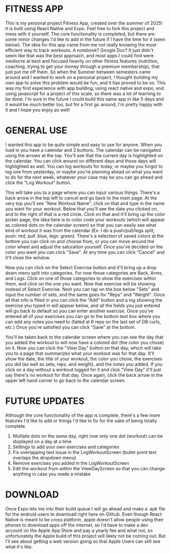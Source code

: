 # FITNESS APP

This is my personal project Fitness App, created over the summer of 2025! It is built using React Native and Expo. Feel free to fork this project and mess with it yourself. The core functionality is completed, but there are some minor changes I'd like to add in the future if I have the time for it (seen below). The idea for this app came from me not really knowing the most efficient way to track workouts. A notebook? Google Doc? It just didn't seem like that was the best approach, and most apps I could find were mediocre at best and focused heavily on other fitness features (nutrition, coaching, trying to get your money through a premium membership), that just put me off them. So when the Summer between semesters came around and I wanted to work on a personal project, I thought building my own app to solve this problem would be fun, and it has proved to be so. This was my first experience with app building, using react native and expo, and using javascript for a project of this scale, so there was a lot of learning to be done. I'm sure in the future I could build this same app in like 5 days and it would be much better too, but for a first go around, I'm pretty happy with it and I hope you enjoy as well!

# GENERAL USE 

I wanted this app to be quite simple and easy to use for anyone. When you load in you have a calendar and 2 buttons. The calendar can be navigated using the arrows at the top. You'll see that the current day is highlighted on the calendar. You can click around on different days and those days will highlighted as well. You can log workouts for today, or maybe you forgot to log one from yesterday, or maybe you're planning ahead on what you want to do for the next week, whatever your case may be you can go ahead and click the "Log Workout" button.

This will take you to a page where you can input various things. There's a back arrow in the top left to cancel and go back to the main page. At the very top you'll see "New Workout Name", click on that and type in the name you want for your workout. Below that you'll see the date you clicked on, and to the right of that is a red circle. Click on that and it'll bring up the color picker page, the idea here is to color code your workouts (which will appear as colored dots on the calendar screen) so that you can easily see what kind of workout it was from the calendar (Ex: I do a push/pull/legs split, push: red, pull :blue, legs: green). There's a selection of saved colors at the bottom you can click on and choose from, or you can move around the color wheel and adjust the saturation yourself. Once you've decided on the color you want you can click "Save". At any time you can click "Cancel" and it'll close the window. 

Now you can click on the Select Exercise button and it'll bring up a drop down menu split into categories. For now those categories are Back, Arms, and Legs. Click on one of those categories to show the exercises within them, and click on the one you want. Now that exercise will be showing instead of Select Exercise. Next you can tap on the box below "Sets" and input the number of sets, and the same goes for "Reps" and "Weight". Once all that info is filled in you can click the "Add" button and a log showing the exercise you typed in will appear below, and all the fields you just entered will go back to default so you can enter another exercise. Once you've entered all of your exercises you can go to the bottom text box where you can add any notes you need to (failed at 6 reps on the last set of DB curls, etc.) Once you're satisfied you can click "Save" at the bottom.

You'll be taken back to the calendar screen where you can see the day that you added the workout to will now have a colored dot (the color you chose) on it. Now you can click the "View Day" button on that day, which will take you to a page that summarizes what your workout was for that day. It'll show the date, the title of your workout, the color you chose, the exercises you did (as well as sets, reps, and weight), and the notes you added. If you click on a day without a workout logged for it and click "View Day" it'll just say there's no workout for that day. Once again, click the back arrow in the upper left hand corner to go back to the calendar screen.

# FUTURE UPDATES

Although the core functionality of the app is complete, there's a few more features I'd like to add or things I'd like to fix for the sake of being totally complete.

1. Multiple dots on the same day, right now only one dot (workout) can be displayed on a day at a time
2. Settings to add your own exercises and categories
3. Fix overlapping text issue in the LogWorkoutScreen (bullet point text overlaps the dropdown menu)
4. Remove exercises you added in the LogWorkoutScreen
5. Edit the workout from within the ViewDayScreen so that you can change anything in case you made a mistake

# DOWNLOAD

Once Expo lets me into their build queue I will go ahead and make a .apk file for the android users to download right here on Github. Even though React Native is meant to be cross platform, apple doesn't allow people using their phones to download apps off the internet, so I'd have to make a dev account on the Apple App Store and pay a yearly fee and what not, so unfortunately the Apple build of this project will likely not be coming out. But I'll see about getting a web version going so that Apple Users can still see what it's like.
